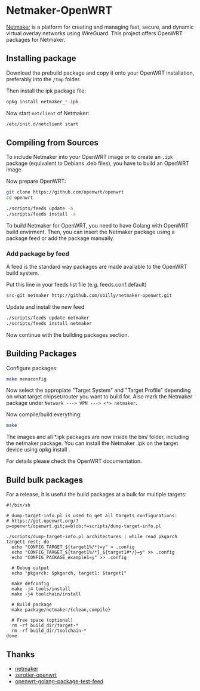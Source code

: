 # Netmaker-OpenWRT

[Netmaker](https://github.com/gravitl/netmaker) is a platform for creating and managing fast, secure, and dynamic virtual overlay networks using WireGuard. This project offers OpenWRT packages for Netmaker.

## Installing package

Download the prebuild package and copy it onto your OpenWRT installation, preferably into the `/tmp` folder.

Then install the ipk package file:

```bash
opkg install netmaker_*.ipk
```

Now start `netclient` of Netmaker:

```bash
/etc/init.d/netclient start
```

## Compiling from Sources

To include Netmaker into your OpenWRT image or to create an `.ipk` package (equivalent to Debians .deb files), you have to build an OpenWRT image.

Now prepare OpenWRT:

```bash
git clone https://github.com/openwrt/openwrt
cd openwrt

./scripts/feeds update -a
./scripts/feeds install -a
```

To build Netmaker for OpenWRT, you need to have Golang with OpenWRT build envirment. Then, you can insert the Netmaker package using a package feed or add the package manually.

### Add package by feed

A feed is the standard way packages are made available to the OpenWRT build system.

Put this line in your feeds list file (e.g. feeds.conf.default)

```bash
src-git netmaker http://github.com/sbilly/netmaker-openwrt.git
```

Update and install the new feed

```bash
./scripts/feeds update netmaker
./scripts/feeds install netmaker
```

Now continue with the building packages section.

## Building Packages

Configure packages:

```bash
make menuconfig
```

Now select the appropiate "Target System" and "Target Profile" depending on what target chipset/router you want to build for. Also mark the Netmaker package under  `Network ---> VPN ---> <*> netmaker`.

Now compile/build everything:

```bash
make
```

The images and all *.ipk packages are now inside the bin/ folder, including the netmaker package. You can install the Netmaker .ipk on the target device using opkg install <ipkg-file>.

For details please check the OpenWRT documentation.

## Build bulk packages

For a release, it is useful the build packages at a bulk for multiple targets:

```shell
#!/bin/sh

# dump-target-info.pl is used to get all targets configurations:
# https://git.openwrt.org/?p=openwrt/openwrt.git;a=blob;f=scripts/dump-target-info.pl

./scripts/dump-target-info.pl architectures | while read pkgarch target1 rest; do
  echo "CONFIG_TARGET_${target1%/*}=y" > .config
  echo "CONFIG_TARGET_${target1%/*}_${target1#*/}=y" >> .config
  echo "CONFIG_PACKAGE_example1=y" >> .config

  # Debug output
  echo "pkgarch: $pkgarch, target1: $target1"

  make defconfig
  make -j4 tools/install
  make -j4 toolchain/install

  # Build package
  make package/netmaker/{clean,compile}

  # Free space (optional)
  rm -rf build_dir/target-*
  rm -rf build_dir/toolchain-*
done
```

## Thanks

- [netmaker](https://github.com/gravitl/netmaker)
- [zerotier-openwrt](https://github.com/mwarning/zerotier-openwrt)
- [openwrt-golang-package-test-feed](https://github.com/jefferyto/openwrt-golang-package-test-feed)
